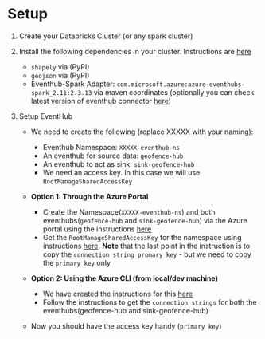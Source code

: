 # Setup

1. Create your Databricks Cluster (or any spark cluster)

2. Install the following dependencies in your cluster. Instructions are [here](https://docs.azuredatabricks.net/user-guide/libraries.html)
    * `shapely` via (PyPI)
    * `geojson` via (PyPI)
    * Eventhub-Spark Adapter: `com.microsoft.azure:azure-eventhubs-spark_2.11:2.3.13` via maven coordinates (optionally you can check latest version of eventhub connector [here](https://mvnrepository.com/artifact/com.microsoft.azure/azure-eventhubs-spark))

3. Setup EventHub 
    * We need to create the following (replace XXXXX with your naming):
        * Eventhub Namespace: `XXXXX-eventhub-ns`
        * An eventhub for source data: `geofence-hub`
        * An eventhub to act as sink: `sink-geofence-hub`
        * We need an access key. In this case we will use `RootManageSharedAccessKey`
    * __Option 1: Through the Azure Portal__ 
        * Create the Namespace(`XXXXX-eventhub-ns`) and  both eventhubs(`geofence-hub` and `sink-geofence-hub`) via the Azure portal using the instructions [here](https://docs.microsoft.com/en-us/azure/event-hubs/event-hubs-create)
        * Get the `RootManageSharedAccessKey` for the namespace using instructions [here](https://docs.microsoft.com/en-us/azure/event-hubs/event-hubs-get-connection-string#get-connection-string-from-the-portal). __Note__ that the last point in the instruction is to copy the `connection string promary key` - but we need to copy the `primary key` only
    * __Option 2: Using the Azure CLI (from local/dev machine)__
        * We have created the instructions for this [here](Setup%20Eventhubs%20using%20Azure%20CLI.md)
        * Follow the instructions to get the `connection strings` for both the eventhubs(geofence-hub and sink-geofence-hub)
        
    * Now you should have the access key handy (`primary key`)